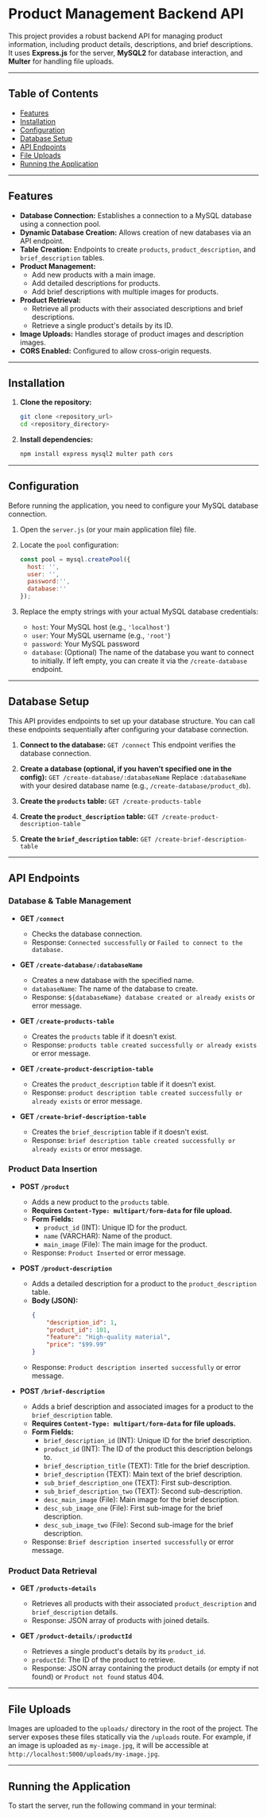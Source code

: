 # Product Management Backend API

This project provides a robust backend API for managing product information, including product details, descriptions, and brief descriptions. It uses **Express.js** for the server, **MySQL2** for database interaction, and **Multer** for handling file uploads.

---

## Table of Contents

- [Features](#features)
- [Installation](#installation)
- [Configuration](#configuration)
- [Database Setup](#database-setup)
- [API Endpoints](#api-endpoints)
- [File Uploads](#file-uploads)
- [Running the Application](#running-the-application)

---

## Features

* **Database Connection:** Establishes a connection to a MySQL database using a connection pool.
* **Dynamic Database Creation:** Allows creation of new databases via an API endpoint.
* **Table Creation:** Endpoints to create `products`, `product_description`, and `brief_description` tables.
* **Product Management:**
    * Add new products with a main image.
    * Add detailed descriptions for products.
    * Add brief descriptions with multiple images for products.
* **Product Retrieval:**
    * Retrieve all products with their associated descriptions and brief descriptions.
    * Retrieve a single product's details by its ID.
* **Image Uploads:** Handles storage of product images and description images.
* **CORS Enabled:** Configured to allow cross-origin requests.

---

## Installation

1.  **Clone the repository:**
    ```bash
    git clone <repository_url>
    cd <repository_directory>
    ```

2.  **Install dependencies:**
    ```bash
    npm install express mysql2 multer path cors
    ```

---

## Configuration

Before running the application, you need to configure your MySQL database connection.

1.  Open the `server.js` (or your main application file) file.
2.  Locate the `pool` configuration:

    ```javascript
    const pool = mysql.createPool({
      host: '',
      user: '',
      password:'',
      database:''
    });
    ```

3.  Replace the empty strings with your actual MySQL database credentials:

    * `host`: Your MySQL host (e.g., `'localhost'`)
    * `user`: Your MySQL username (e.g., `'root'`)
    * `password`: Your MySQL password
    * `database`: (Optional) The name of the database you want to connect to initially. If left empty, you can create it via the `/create-database` endpoint.

---

## Database Setup

This API provides endpoints to set up your database structure. You can call these endpoints sequentially after configuring your database connection.

1.  **Connect to the database:**
    `GET /connect`
    This endpoint verifies the database connection.

2.  **Create a database (optional, if you haven't specified one in the config):**
    `GET /create-database/:databaseName`
    Replace `:databaseName` with your desired database name (e.g., `/create-database/product_db`).

3.  **Create the `products` table:**
    `GET /create-products-table`

4.  **Create the `product_description` table:**
    `GET /create-product-description-table`

5.  **Create the `brief_description` table:**
    `GET /create-brief-description-table`

---

## API Endpoints

### Database & Table Management

* **GET `/connect`**
    * Checks the database connection.
    * Response: `Connected successfully` or `Failed to connect to the database.`

* **GET `/create-database/:databaseName`**
    * Creates a new database with the specified name.
    * `databaseName`: The name of the database to create.
    * Response: `${databaseName} database created or already exists` or error message.

* **GET `/create-products-table`**
    * Creates the `products` table if it doesn't exist.
    * Response: `products table created successfully or already exists` or error message.

* **GET `/create-product-description-table`**
    * Creates the `product_description` table if it doesn't exist.
    * Response: `product description table created successfully or already exists` or error message.

* **GET `/create-brief-description-table`**
    * Creates the `brief_description` table if it doesn't exist.
    * Response: `brief description table created successfully or already exists` or error message.

### Product Data Insertion

* **POST `/product`**
    * Adds a new product to the `products` table.
    * **Requires `Content-Type: multipart/form-data` for file upload.**
    * **Form Fields:**
        * `product_id` (INT): Unique ID for the product.
        * `name` (VARCHAR): Name of the product.
        * `main_image` (File): The main image for the product.
    * Response: `Product Inserted` or error message.

* **POST `/product-description`**
    * Adds a detailed description for a product to the `product_description` table.
    * **Body (JSON):**
        ```json
        {
            "description_id": 1,
            "product_id": 101,
            "feature": "High-quality material",
            "price": "$99.99"
        }
        ```
    * Response: `Product description inserted successfully` or error message.

* **POST `/brief-description`**
    * Adds a brief description and associated images for a product to the `brief_description` table.
    * **Requires `Content-Type: multipart/form-data` for file uploads.**
    * **Form Fields:**
        * `brief_description_id` (INT): Unique ID for the brief description.
        * `product_id` (INT): The ID of the product this description belongs to.
        * `brief_description_title` (TEXT): Title for the brief description.
        * `brief_description` (TEXT): Main text of the brief description.
        * `sub_brief_description_one` (TEXT): First sub-description.
        * `sub_brief_description_two` (TEXT): Second sub-description.
        * `desc_main_image` (File): Main image for the brief description.
        * `desc_sub_image_one` (File): First sub-image for the brief description.
        * `desc_sub_image_two` (File): Second sub-image for the brief description.
    * Response: `Brief description inserted successfully` or error message.

### Product Data Retrieval

* **GET `/products-details`**
    * Retrieves all products with their associated `product_description` and `brief_description` details.
    * Response: JSON array of products with joined details.

* **GET `/product-details/:productId`**
    * Retrieves a single product's details by its `product_id`.
    * `productId`: The ID of the product to retrieve.
    * Response: JSON array containing the product details (or empty if not found) or `Product not found` status 404.

---

## File Uploads

Images are uploaded to the `uploads/` directory in the root of the project. The server exposes these files statically via the `/uploads` route. For example, if an image is uploaded as `my-image.jpg`, it will be accessible at `http://localhost:5000/uploads/my-image.jpg`.

---

## Running the Application

To start the server, run the following command in your terminal:

```bash
